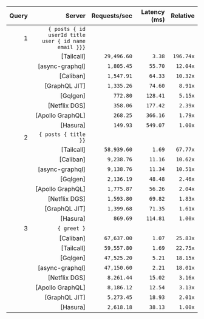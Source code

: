 <!-- PERFORMANCE_RESULTS_START -->

| Query | Server | Requests/sec | Latency (ms) | Relative |
|-------:|--------:|--------------:|--------------:|---------:|
| 1 | `{ posts { id userId title user { id name email }}}` |
|| [Tailcall] | `29,496.60` | `3.38` | `196.74x` |
|| [async-graphql] | `1,805.45` | `55.70` | `12.04x` |
|| [Caliban] | `1,547.91` | `64.33` | `10.32x` |
|| [GraphQL JIT] | `1,335.26` | `74.60` | `8.91x` |
|| [Gqlgen] | `772.80` | `128.41` | `5.15x` |
|| [Netflix DGS] | `358.06` | `177.42` | `2.39x` |
|| [Apollo GraphQL] | `268.25` | `366.16` | `1.79x` |
|| [Hasura] | `149.93` | `549.07` | `1.00x` |
| 2 | `{ posts { title }}` |
|| [Tailcall] | `58,939.60` | `1.69` | `67.77x` |
|| [Caliban] | `9,238.76` | `11.16` | `10.62x` |
|| [async-graphql] | `9,138.76` | `11.34` | `10.51x` |
|| [Gqlgen] | `2,136.19` | `48.48` | `2.46x` |
|| [Apollo GraphQL] | `1,775.87` | `56.26` | `2.04x` |
|| [Netflix DGS] | `1,593.80` | `69.82` | `1.83x` |
|| [GraphQL JIT] | `1,399.68` | `71.35` | `1.61x` |
|| [Hasura] | `869.69` | `114.81` | `1.00x` |
| 3 | `{ greet }` |
|| [Caliban] | `67,637.00` | `1.07` | `25.83x` |
|| [Tailcall] | `59,557.80` | `1.69` | `22.75x` |
|| [Gqlgen] | `47,525.20` | `5.21` | `18.15x` |
|| [async-graphql] | `47,150.60` | `2.21` | `18.01x` |
|| [Netflix DGS] | `8,261.44` | `15.02` | `3.16x` |
|| [Apollo GraphQL] | `8,186.12` | `12.54` | `3.13x` |
|| [GraphQL JIT] | `5,273.45` | `18.93` | `2.01x` |
|| [Hasura] | `2,618.18` | `38.13` | `1.00x` |

<!-- PERFORMANCE_RESULTS_END -->
